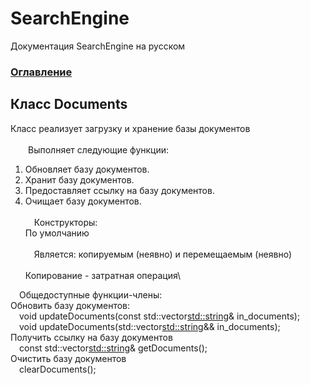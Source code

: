 # SearchEngine
Документация SearchEngine на русском

### [Оглавление](../index.md)

## Класс Documents
Класс реализует загрузку и хранение базы документов\
\
&emsp;&emsp;Выполняет следующие функции:
		
1. Обновляет базу документов.
2. Хранит базу документов.
3. Предоставляет ссылку на базу документов.
4. Очищает базу документов.\
\
&emsp;Конструкторы:\
По умолчанию\
\
&emsp;Является: копируемым (неявно) и перемещаемым (неявно)\
\
Копирование - затратная операция\

&emsp;Общедоступные функции-члены:\
Обновить базу документов:\
&emsp;void updateDocuments(const std::vector<std::string>& in_documents);\
&emsp;void updateDocuments(std::vector<std::string>&& in_documents);\
Получить ссылку на базу документов\
&emsp;const std::vector<std::string>& getDocuments();\
Очистить базу документов\
&emsp;clearDocuments();
